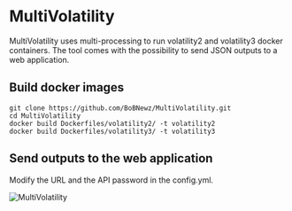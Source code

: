 # MultiVolatility

MultiVolatility uses multi-processing to run volatility2 and volatility3 docker containers.
The tool comes with the possibility to send JSON outputs to a web application.

## Build docker images

```shell
git clone https://github.com/BoBNewz/MultiVolatility.git
cd MultiVolatility
docker build Dockerfiles/volatility2/ -t volatility2
docker build Dockerfiles/volatility3/ -t volatility3
```

## Send outputs to the web application

Modify the URL and the API password in the config.yml.

![MultiVolatility](https://github.com/user-attachments/assets/f77c636d-b647-4218-9617-20268616689c)
